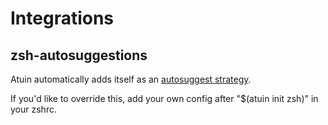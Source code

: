 # Integrations

## zsh-autosuggestions

Atuin automatically adds itself as an [autosuggest strategy](https://github.com/zsh-users/zsh-autosuggestions#suggestion-strategy).

If you'd like to override this, add your own config after "$(atuin init zsh)" in your zshrc.
